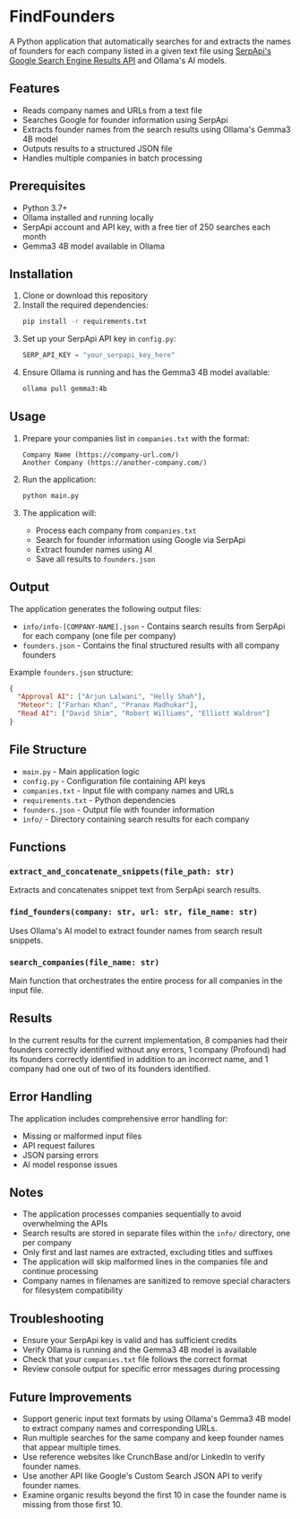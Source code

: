 # FindFounders

A Python application that automatically searches for and extracts the names of founders for each company listed in a given text file using [SerpApi's Google Search Engine Results API](https://serpapi.com/search-api) and Ollama's AI models.

## Features

- Reads company names and URLs from a text file
- Searches Google for founder information using SerpApi
- Extracts founder names from the search results using Ollama's Gemma3 4B model
- Outputs results to a structured JSON file
- Handles multiple companies in batch processing

## Prerequisites

- Python 3.7+
- Ollama installed and running locally
- SerpApi account and API key, with a free tier of 250 searches each month
- Gemma3 4B model available in Ollama

## Installation

1. Clone or download this repository
2. Install the required dependencies:
   ```bash
   pip install -r requirements.txt
   ```
3. Set up your SerpApi API key in `config.py`:
   ```python
   SERP_API_KEY = "your_serpapi_key_here"
   ```
4. Ensure Ollama is running and has the Gemma3 4B model available:
   ```bash
   ollama pull gemma3:4b
   ```

## Usage

1. Prepare your companies list in `companies.txt` with the format:
   ```
   Company Name (https://company-url.com/)
   Another Company (https://another-company.com/)
   ```

2. Run the application:
   ```bash
   python main.py
   ```

3. The application will:
   - Process each company from `companies.txt`
   - Search for founder information using Google via SerpApi
   - Extract founder names using AI
   - Save all results to `founders.json`

## Output

The application generates the following output files:

- `info/info-[COMPANY-NAME].json` - Contains search results from SerpApi for each company (one file per company)
- `founders.json` - Contains the final structured results with all company founders

Example `founders.json` structure:
```json
{
  "Approval AI": ["Arjun Lalwani", "Helly Shah"],
  "Meteor": ["Farhan Khan", "Pranav Madhukar"],
  "Read AI": ["David Shim", "Robert Williams", "Elliott Waldron"]
}
```

## File Structure

- `main.py` - Main application logic
- `config.py` - Configuration file containing API keys
- `companies.txt` - Input file with company names and URLs
- `requirements.txt` - Python dependencies
- `founders.json` - Output file with founder information
- `info/` - Directory containing search results for each company

## Functions

### `extract_and_concatenate_snippets(file_path: str)`
Extracts and concatenates snippet text from SerpApi search results.

### `find_founders(company: str, url: str, file_name: str)`
Uses Ollama's AI model to extract founder names from search result snippets.

### `search_companies(file_name: str)`
Main function that orchestrates the entire process for all companies in the input file.

## Results

In the current results for the current implementation, 8 companies had their founders correctly identified without any errors, 1 company (Profound) had its founders correctly identified in addition to an incorrect name, and 1 company had one out of two of its founders identified.

## Error Handling

The application includes comprehensive error handling for:
- Missing or malformed input files
- API request failures
- JSON parsing errors
- AI model response issues

## Notes

- The application processes companies sequentially to avoid overwhelming the APIs
- Search results are stored in separate files within the `info/` directory, one per company
- Only first and last names are extracted, excluding titles and suffixes
- The application will skip malformed lines in the companies file and continue processing
- Company names in filenames are sanitized to remove special characters for filesystem compatibility

## Troubleshooting

- Ensure your SerpApi key is valid and has sufficient credits
- Verify Ollama is running and the Gemma3 4B model is available
- Check that your `companies.txt` file follows the correct format
- Review console output for specific error messages during processing

## Future Improvements

- Support generic input text formats by using Ollama's Gemma3 4B model to extract company names and corresponding URLs.
- Run multiple searches for the same company and keep founder names that appear multiple times.
- Use reference websites like CrunchBase and/or LinkedIn to verify founder names.
- Use another API like Google's Custom Search JSON API to verify founder names.
- Examine organic results beyond the first 10 in case the founder name is missing from those first 10.
